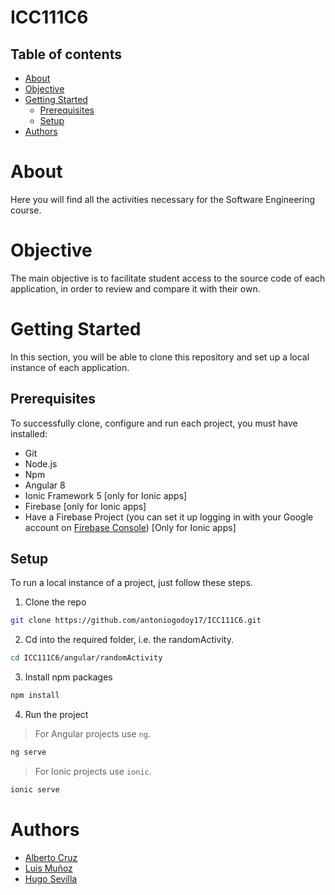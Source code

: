 # ICC111C6

## Table of contents
* [About](#about)
* [Objective](#objective)
* [Getting Started](#getting-started)
    * [Prerequisites](#prerequisites)
    * [Setup](#setup)
* [Authors](#authors)

# About
Here you will find all the activities necessary for the Software Engineering course.

# Objective
The main objective is to facilitate student access to the source code of each application, in order to review and compare it with their own.

# Getting Started
In this section, you will be able to clone this repository and set up a local instance of each application. 

## Prerequisites
To successfully clone, configure and run each project, you must have installed:

* Git
* Node.js
* Npm
* Angular 8
* Ionic Framework 5 [only for Ionic apps]
* Firebase [only for Ionic apps]
* Have a Firebase Project (you can set it up logging in with your Google account on [Firebase Console](https://console.firebase.google.com)) [Only for Ionic apps]

## Setup
To run a local instance of a project, just follow these steps.

1. Clone the repo

```bash
git clone https://github.com/antoniogodoy17/ICC111C6.git
```

2. Cd into the required folder, i.e. the randomActivity.
```bash
cd ICC111C6/angular/randomActivity
```

3. Install npm packages
```bash
npm install
```
4. Run the project
> For Angular projects use `ng`.
```bash
ng serve 
```

> For Ionic projects use `ionic`.
```bash
ionic serve
```

# Authors
* [Alberto Cruz](https://github.com/albertodcm)
* [Luis Muñoz](https://github.com/ludamuac)
* [Hugo Sevilla](HugoElcabezas)
